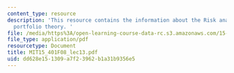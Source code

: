 ```yaml
---
content_type: resource
description: 'This resource contains the information about the Risk analytics and
  portfolio theory. '
file: /media/https%3A/open-learning-course-data-rc.s3.amazonaws.com/15-401-finance-theory-i-fall-2008/dd628e151309a7f23962b1a31b9356e5_MIT15_401F08_lec13.pdf
file_type: application/pdf
resourcetype: Document
title: MIT15_401F08_lec13.pdf
uid: dd628e15-1309-a7f2-3962-b1a31b9356e5
---
```

